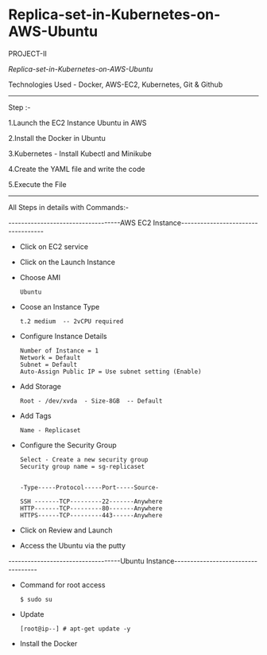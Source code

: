# Replica-set-in-Kubernetes-on-AWS-Ubuntu

PROJECT-II

*Replica-set-in-Kubernetes-on-AWS-Ubuntu*

 

Technologies Used - Docker, AWS-EC2, Kubernetes, Git & Github


-------------------------------------------------------------------------------------------------------------------------------------------------------------


Step :-

1.Launch the EC2 Instance Ubuntu in AWS

2.Install the Docker in Ubuntu

3.Kubernetes - Install Kubectl and Minikube

4.Create the YAML file and write the code

5.Execute the File


-------------------------------------------------------------------------------------------------------------------------------------------------------------



All Steps in details with Commands:-


-----------------------------------AWS EC2 Instance-----------------------------------


- Click on EC2 service 

- Click on the Launch Instance

- Choose AMI

      Ubuntu
      
- Coose an Instance Type
      
      t.2 medium  -- 2vCPU required
      
- Configure Instance Details

      Number of Instance = 1
      Network = Default
      Subnet = Default
      Auto-Assign Public IP = Use subnet setting (Enable)
      
- Add Storage

      Root - /dev/xvda  - Size-8GB  -- Default
      
- Add Tags 

      Name - Replicaset
      
- Configure the Security Group

      Select - Create a new security group 
      Security group name = sg-replicaset
      
      
      -Type-----Protocol-----Port-----Source-
      
      SSH -------TCP---------22-------Anywhere
      HTTP-------TCP---------80-------Anywhere
      HTTPS------TCP---------443------Anywhere
      
- Click on Review and Launch

- Access the Ubuntu via the putty 


-----------------------------------Ubuntu Instance-----------------------------------

- Command for root access

      $ sudo su
      
- Update

      [root@ip--] # apt-get update -y
      
- Install the Docker 
